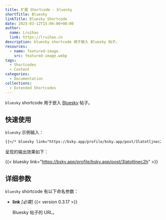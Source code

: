 ```yaml
---
title: 扩展 Shortcode - bluesky
shortTitle: Bluesky
linkTitle: Bluesky Shortcode
date: 2025-03-12T15:04:00+08:00
author:
  name: Lruihao
  link: https://lruihao.cn
description: bluesky shortcode 用于嵌入 Bluesky 帖子。
resources:
  - name: featured-image
    src: featured-image.webp
tags:
  - Shortcodes
  - Content
categories:
  - Documentation
collections:
  - Extended Shortcodes
---
```


`bluesky` shortcode 用于嵌入 [Bluesky][bluesky] 帖子。

<!--more-->

## 快速使用

`bluesky` 示例输入：

```markdown
{{</* bluesky link="https://bsky.app/profile/bsky.app/post/3latotljnec2h" */>}}
```

呈现的输出效果如下：

{{< bluesky link="https://bsky.app/profile/bsky.app/post/3latotljnec2h" >}}

## 详细参数

`bluesky` shortcode 有以下命名参数：

- **link** _[必需]_ {{< version 0.3.17 >}}

    Bluesky 帖子的 URL。

<!-- link reference definition -->
[bluesky]: https://bsky.app/
